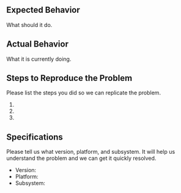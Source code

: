 ## Expected Behavior

What should it do.

## Actual Behavior

What it is currently doing.

## Steps to Reproduce the Problem

Please list the steps you did so we can replicate the problem.

  1.
  1.
  1.

## Specifications

Please tell us what version, platform, and subsystem. It will help us understand the problem and we can get it quickly resolved.

  - Version:
  - Platform:
  - Subsystem:
